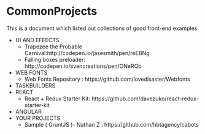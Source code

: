 # CommonProjects
This is a document which listed out collections of good front-end examples

<ul>
   <li>UI AND EFFECTS
      <ul>
         <li>Trapezee the Probable Carnival:http://codepen.io/jasesmith/pen/reEBNg</li>
         <li>Falling boxes preloader: http://codepen.io/svencreations/pen/ONeRQb</li>
      </ul>
   </li>
   <li>WEB FONTS
      <ul>
         <li>Web Fonts Repository : https://github.com/lovedisaster/Webfonts</li>
      </ul>
   </li>
   <li>TASKBUILDERS</li>
   <li>REACT
       <ul>
          <li>React + Redux Starter Kit: https://github.com/davezuko/react-redux-starter-kit</li>
       </ul>
   </li>
   <li>ANGULAR</li>
   <li>YOUR PROJECTS
       <ul>
           <li>Sample ( GruntJS )- Nathan Z : https://github.com/hbtagency/cabots</li>
       </ul>
   </li>
</ul>
